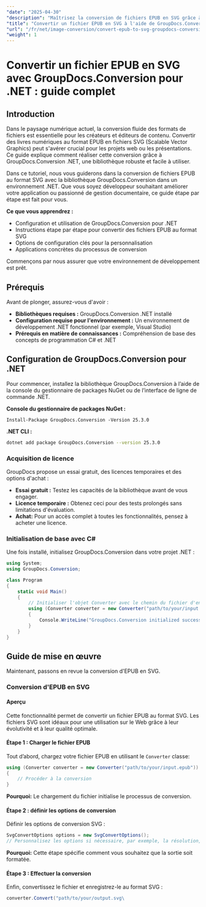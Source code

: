 ```yaml
---
"date": "2025-04-30"
"description": "Maîtrisez la conversion de fichiers EPUB en SVG grâce à ce guide détaillé sur l'utilisation de GroupDocs.Conversion pour .NET. Apprenez étape par étape, optimisez les performances et explorez des applications concrètes."
"title": "Convertir un fichier EPUB en SVG à l'aide de GroupDocs.Conversion pour .NET &#58; un guide complet"
"url": "/fr/net/image-conversion/convert-epub-to-svg-groupdocs-conversion-net/"
"weight": 1
---
```


# Convertir un fichier EPUB en SVG avec GroupDocs.Conversion pour .NET : guide complet

## Introduction

Dans le paysage numérique actuel, la conversion fluide des formats de fichiers est essentielle pour les créateurs et éditeurs de contenu. Convertir des livres numériques au format EPUB en fichiers SVG (Scalable Vector Graphics) peut s'avérer crucial pour les projets web ou les présentations. Ce guide explique comment réaliser cette conversion grâce à GroupDocs.Conversion .NET, une bibliothèque robuste et facile à utiliser.

Dans ce tutoriel, nous vous guiderons dans la conversion de fichiers EPUB au format SVG avec la bibliothèque GroupDocs.Conversion dans un environnement .NET. Que vous soyez développeur souhaitant améliorer votre application ou passionné de gestion documentaire, ce guide étape par étape est fait pour vous.

**Ce que vous apprendrez :**
- Configuration et utilisation de GroupDocs.Conversion pour .NET
- Instructions étape par étape pour convertir des fichiers EPUB au format SVG
- Options de configuration clés pour la personnalisation
- Applications concrètes du processus de conversion

Commençons par nous assurer que votre environnement de développement est prêt.

## Prérequis

Avant de plonger, assurez-vous d'avoir :
- **Bibliothèques requises :** GroupDocs.Conversion .NET installé
- **Configuration requise pour l'environnement :** Un environnement de développement .NET fonctionnel (par exemple, Visual Studio)
- **Prérequis en matière de connaissances :** Compréhension de base des concepts de programmation C# et .NET

## Configuration de GroupDocs.Conversion pour .NET

Pour commencer, installez la bibliothèque GroupDocs.Conversion à l’aide de la console du gestionnaire de packages NuGet ou de l’interface de ligne de commande .NET.

**Console du gestionnaire de packages NuGet :**
```shell
Install-Package GroupDocs.Conversion -Version 25.3.0
```

**\.NET CLI :**
```bash
dotnet add package GroupDocs.Conversion --version 25.3.0
```

### Acquisition de licence

GroupDocs propose un essai gratuit, des licences temporaires et des options d'achat :
- **Essai gratuit :** Testez les capacités de la bibliothèque avant de vous engager.
- **Licence temporaire :** Obtenez ceci pour des tests prolongés sans limitations d'évaluation.
- **Achat:** Pour un accès complet à toutes les fonctionnalités, pensez à acheter une licence.

### Initialisation de base avec C#

Une fois installé, initialisez GroupDocs.Conversion dans votre projet .NET :
```csharp
using System;
using GroupDocs.Conversion;

class Program
{
    static void Main()
    {
        // Initialiser l'objet Converter avec le chemin du fichier d'entrée
        using (Converter converter = new Converter("path/to/your/input.epub"))
        {
            Console.WriteLine("GroupDocs.Conversion initialized successfully.");
        }
    }
}
```

## Guide de mise en œuvre

Maintenant, passons en revue la conversion d'EPUB en SVG.

### Conversion d'EPUB en SVG
#### Aperçu
Cette fonctionnalité permet de convertir un fichier EPUB au format SVG. Les fichiers SVG sont idéaux pour une utilisation sur le Web grâce à leur évolutivité et à leur qualité optimale.

#### Étape 1 : Charger le fichier EPUB
Tout d’abord, chargez votre fichier EPUB en utilisant le `Converter` classe:
```csharp
using (Converter converter = new Converter("path/to/your/input.epub"))
{
    // Procéder à la conversion
}
```
**Pourquoi:** Le chargement du fichier initialise le processus de conversion.

#### Étape 2 : définir les options de conversion
Définir les options de conversion SVG :
```csharp
SvgConvertOptions options = new SvgConvertOptions();
// Personnalisez les options si nécessaire, par exemple, la résolution, les ajustements de taille
```
**Pourquoi:** Cette étape spécifie comment vous souhaitez que la sortie soit formatée.

#### Étape 3 : Effectuer la conversion
Enfin, convertissez le fichier et enregistrez-le au format SVG :
```csharp
converter.Convert("path/to/your/output.svg\